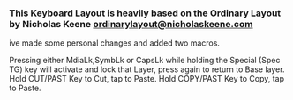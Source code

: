 ### This Keyboard Layout is heavily based on the Ordinary Layout by Nicholas Keene ordinarylayout@nicholaskeene.com ###
ive made some personal changes and added two macros.

Pressing either MdiaLk,SymbLk or CapsLk while holding the Special (Spec TG) key will activate and lock that Layer, press again to return to Base layer.
Hold CUT/PAST  Key to Cut,  tap to Paste.
Hold COPY/PAST Key to Copy, tap to Paste.

